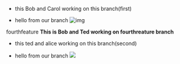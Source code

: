 * this Bob and Carol working on this branch(first)

* hello from our branch 
![img](https://media-exp3.licdn.com/dms/image/C560BAQEfkGMMt27R_g/company-logo_200_200/0/1611935117290?e=2159024400&v=beta&t=JfS4fC-3BnogK1eHuSg0yDHZ21xVFRIIACeb5zGf634) 


fourthfeature
**This is Bob and Ted working on fourthreature branch**

* this ted and alice working on this branch(second)  

* hello from our branch 
![](https://scontent.famm7-1.fna.fbcdn.net/v/t1.18169-9/p320x320/15390874_361893510840952_2650071322103426130_n.png?_nc_cat=105&ccb=1-3&_nc_sid=85a577&_nc_ohc=TfS4m8J5KIIAX_GvKlH&_nc_ht=scontent.famm7-1.fna&oh=f44aabe81678e4eb75ab4a395d211e72&oe=61285CCF) 
